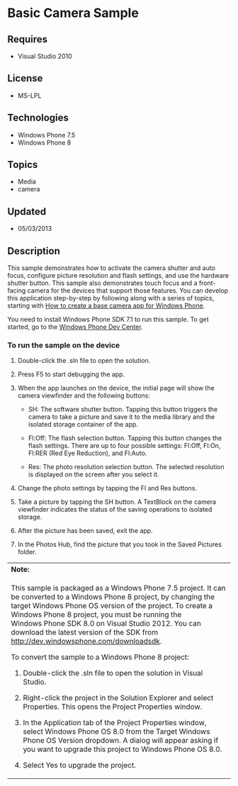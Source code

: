 # Basic Camera Sample
## Requires
- Visual Studio 2010
## License
- MS-LPL
## Technologies
- Windows Phone 7.5
- Windows Phone 8
## Topics
- Media
- camera
## Updated
- 05/03/2013
## Description

<div id="mainBody">
<p></p>
<div class="introduction">
<p>This sample demonstrates how to activate the camera shutter and auto focus, configure picture resolution and flash settings, and use the hardware shutter button. This sample also demonstrates touch focus and a front-facing camera for the devices that support
 those features. You can develop this application step-by-step by following along with a series of topics, starting with
<a href="http://msdn.microsoft.com/library/windowsphone/develop/hh202956(v=vs.105).aspx">
How to create a base camera app for Windows Phone</a>. </p>
<p>You need to install Windows&nbsp;Phone&nbsp;SDK&nbsp;7.1 to run this sample. To get started, go to the
<a href="http://go.microsoft.com/fwlink/?LinkId=259204">Windows Phone Dev Center</a>.</p>
<h3 class="procedureSubHeading">To run the sample on the device</h3>
<div class="subSection">
<ol>
<li>
<p>Double-click the <span class="ui">.sln</span> file to open the solution.</p>
</li><li>
<p>Press F5 to start debugging the app.</p>
</li><li>
<p>When the app launches on the device, the initial page will show the camera viewfinder and the following buttons:</p>
<ul>
<li>
<p><span class="ui">SH</span>: The software shutter button. Tapping this button triggers the camera to take a picture and save it to the media library and the isolated storage container of the app.</p>
</li><li>
<p><span class="ui">Fl:Off</span>: The flash selection button. Tapping this button changes the flash settings. There are up to four possible settings:
<span class="ui">Fl:Off</span>, <span class="ui">Fl:On</span>, <span class="ui">
Fl:RER</span> (Red Eye Reduction), and <span class="ui">Fl:Auto</span>.</p>
</li><li>
<p><span class="ui">Res</span>: The photo resolution selection button. The selected resolution is displayed on the screen after you select it.</p>
<p></p>
</li></ul>
</li><li>
<p>Change the photo settings by tapping the <span class="ui">Fl</span> and <span class="ui">
Res</span> buttons.</p>
</li><li>
<p>Take a picture by tapping the <span class="ui">SH</span> button. A <span value="TextBlock">
<span class="keyword">TextBlock</span></span> on the camera viewfinder indicates the status of the saving operations to isolated storage.</p>
</li><li>
<p>After the picture has been saved, exit the app.</p>
</li><li>
<p>In the Photos Hub, find the picture that you took in the <span class="ui">Saved Pictures</span> folder.</p>
</li></ol>
</div>
<div class="alert">
<table width="100%" cellspacing="0" cellpadding="0">
<tbody>
<tr>
<th align="left"><b>Note:</b> </th>
</tr>
<tr>
<td>
<p>This sample is packaged as a Windows&nbsp;Phone&nbsp;7.5 project. It can be converted to a Windows&nbsp;Phone&nbsp;8 project, by changing the target Windows Phone OS version of the project. To create a Windows&nbsp;Phone&nbsp;8 project, you must be running the Windows&nbsp;Phone&nbsp;SDK&nbsp;8.0 on
 Visual Studio 2012. You can download the latest version of the SDK from <a href="http://dev.windowsphone.com/downloadsdk">
http://dev.windowsphone.com/downloadsdk</a>.</p>
<p>To convert the sample to a Windows&nbsp;Phone&nbsp;8 project:</p>
<ol>
<li>
<p>Double-click the <span class="ui">.sln</span> file to open the solution in Visual Studio.</p>
</li><li>
<p>Right-click the project in the <span class="ui">Solution Explorer</span> and select
<span class="ui">Properties</span>. This opens the <span class="ui">Project Properties</span> window.</p>
</li><li>
<p>In the <span class="ui">Application</span> tab of the Project Properties window, select
<span class="ui">Windows Phone OS 8.0</span> from the <span class="ui">Target Windows Phone OS Version</span> dropdown. A dialog will appear asking if you want to upgrade this project to Windows Phone OS 8.0.</p>
</li><li>
<p>Select <span class="ui">Yes</span> to upgrade the project.</p>
</li></ol>
</td>
</tr>
</tbody>
</table>
</div>
</div>
</div>

